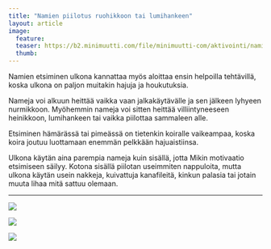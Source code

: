 ```yaml
---
title: "Namien piilotus ruohikkoon tai lumihankeen"
layout: article
image:
  feature:
  teaser: https://b2.minimuutti.com/file/minimuutti-com/aktivointi/namien-piilotus-ruohikkoon-tai-lumihankeen/DSC23956-245px.jpg
  thumb:
---
```


Namien etsiminen ulkona kannattaa myös aloittaa ensin helpoilla tehtävillä, koska ulkona on paljon muitakin hajuja ja houkutuksia.

Nameja voi alkuun heittää vaikka vaan jalkakäytävälle ja sen jälkeen lyhyeen nurmikkoon. Myöhemmin nameja voi sitten heittää villiintyneeseen heinikkoon, lumihankeen tai vaikka piilottaa sammaleen alle.

Etsiminen hämärässä tai pimeässä on tietenkin koiralle vaikeampaa, koska koira joutuu luottamaan enemmän pelkkään hajuaistiinsa.

Ulkona käytän aina parempia nameja kuin sisällä, jotta Mikin motivaatio etsimiseen säilyy. Kotona sisällä piilotan useimmiten nappuloita, mutta ulkona käytän usein nakkeja, kuivattuja kanafileitä, kinkun palasia tai jotain muuta lihaa mitä sattuu olemaan.

---

![](https://b2.minimuutti.com/file/minimuutti-com/aktivointi/namien-piilotus-ruohikkoon-tai-lumihankeen/DSC23956_2-800px.jpg)

![](https://b2.minimuutti.com/file/minimuutti-com/aktivointi/namien-piilotus-ruohikkoon-tai-lumihankeen/DSC23983_2-800px.jpg)

![](https://b2.minimuutti.com/file/minimuutti-com/aktivointi/namien-piilotus-ruohikkoon-tai-lumihankeen/DSC27428_2-800px.jpg)
